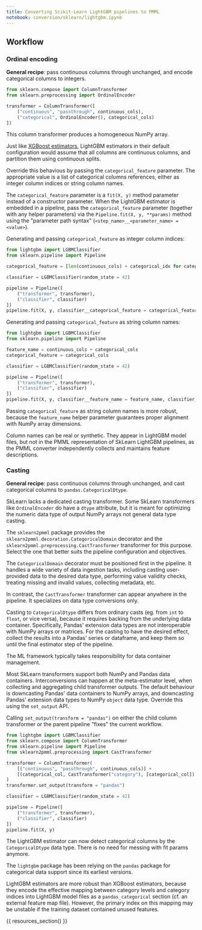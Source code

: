 ```yaml
---
title: Converting Scikit-Learn LightGBM pipelines to PMML
notebook: conversion/sklearn/lightgbm.ipynb
---
```


## Workflow

### Ordinal encoding

**General recipe**: pass continuous columns through unchanged, and encode categorical columns to integers.

```python
from sklearn.compose import ColumnTransformer
from sklearn.preprocessing import OrdinalEncoder

transformer = ColumnTransformer([
	("continuous", "passthrough", continuous_cols),
	("categorical", OrdinalEncoder(), categorical_cols)
])
```

This column transformer produces a homogeneous NumPy array.

Just like [XGBoost estimators](xgboost.md#ordinal-encoding), LightGBM estimators in their default configuration would assume that all columns are continuous columns, and partition them using continuous splits.

Override this behavious by passing the `categorical_feature` parameter.
The appropriate value is a list of categorical columns references, either as integer column indices or string column names.

The `categorical_feature` parameter is a `fit(X, y)` method parameter instead of a constructor parameter.
When the LightGBM estimator is embedded in a pipeline, pass the `categorical_feature` parameter (together with any helper parameters) via the `Pipeline.fit(X, y, **params)` method using the "parameter path syntax" (`<step_name>__<parameter_name> = <value>`).

Generating and passing `categorical_feature` as integer column indices:

```python
from lightgbm import LGBMClassifier
from sklearn.pipeline import Pipeline

categorical_feature = [len(continuous_cols) + categorical_idx for categorical_idx in range(0, len(categorical_cols))]

classifier = LGBMClassifier(random_state = 42)

pipeline = Pipeline([
	("transformer", transformer),
	("classifier", classifier)
])
pipeline.fit(X, y, classifier__categorical_feature = categorical_feature)
```

Generating and passing `categorical_feature` as string column names:

```python
from lightgbm import LGBMClassifier
from sklearn.pipeline import Pipeline

feature_name = continuous_cols + categorical_cols
categorical_feature = categorical_cols

classifier = LGBMClassifier(random_state = 42)

pipeline = Pipeline([
	("transformer", transformer),
	("classifier", classifier)
])
pipeline.fit(X, y, classifier__feature_name = feature_name, classifier__categorical_feature = categorical_feature)
```

Passing `categorical_feature` as string column names is more robust, because the `feature_name` helper parameter guarantees proper alignment with NumPy array dimensions.

Column names can be real or synthetic.
They appear in LightGBM model files, but not in the PMML representation of SkLearn LightGBM pipelines, as the PMML converter independently collects and maintains feature descriptions.

### Casting

**General recipe**: pass continuous columns through unchanged, and cast categorical columns to `pandas.CategoricalDtype`.

SkLearn lacks a dedicated casting transformer.
Some SkLearn transformers like `OrdinalEncoder` do have a `dtype` attribute, but it is meant for optimizing the numeric data type of output NumPy arrays not general data type casting.

The `sklearn2pmml` package provides the `sklearn2pmml.decoration.CategoricalDomain` decorator and the `sklearn2pmml.preprocessing.CastTransformer` transformer for this purpose.
Select the one that better suits the pipeline configuration and objectives.

The `CategoricalDomain` decorator must be positioned first in the pipeline.
It handles a wide variety of data ingestion tasks, including casting user-provided data to the desired data type, performing value validity checks, treating missing and invalid values, collecting metadata, etc.

In contrast, the `CastTransformer` transformer can appear anywhere in the pipeline.
It specializes on data type conversions only.

Casting to `CategoricalDtype` differs from ordinary casts (eg. from `int` to `float`, or vice versa), because it requires backing from the underlying data container.
Specifically, Pandas' extension data types are not interoperable with NumPy arrays or matrices.
For the casting to have the desired effect, collect the results into a Pandas' series or dataframe, and keep them so until the final estimator step of the pipeline.

The ML framework typically takes responsibility for data container management.

Most SkLearn transformers support both NumPy and Pandas data containers.
Interconversions can happen at the meta-estimator level, when collecting and aggregating child transformer outputs.
The default behaviour is downcasting Pandas' data containers to NumPy arrays, and downcasting Pandas' extension data types to NumPy `object` data type.
Override this using the `set_output` API.

Calling `set_output(transform = "pandas")` on either the child column transformer or the parent pipeline "fixes" the current workflow.

```python
from lightgbm import LGBMClassifier
from sklearn.compose import ColumnTransformer
from sklearn.pipeline import Pipeline
from sklearn2pmml.preprocessing import CastTransformer

transformer = ColumnTransformer(
    [("continuous", "passthrough", continuous_cols)] +
    [(categorical_col, CastTransformer("category"), [categorical_col]) for categorical_col in categorical_cols]
)
transformer.set_output(transform = "pandas")

classifier = LGBMClassifier(random_state = 42)

pipeline = Pipeline([
    ("transformer", transformer),
    ("classifier", classifier)
])
pipeline.fit(X, y)
```

The LightGBM estimator can now detect categorical columns by the `CategoricalDtype` data type.
There is no need for messing with fit params anymore.

The `lightgbm` package has been relying on the `pandas` package for categorical data support since its earliest versions.

LightGBM estimators are more robust than XGBoost estimators, because they encode the effective mapping between category levels and category indices into LightGBM model files as a `pandas_categorical` section (cf. an external feature map file).
However, the primary index on this mapping may be unstable if the training dataset contained unused features.

{{ resources_section() }}